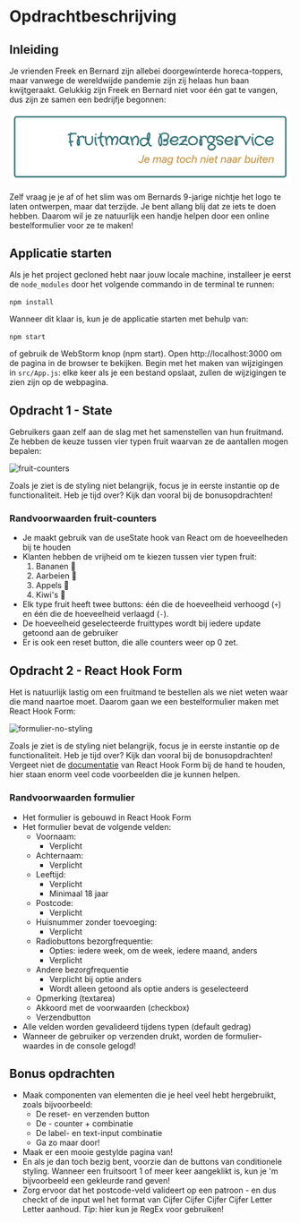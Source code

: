 # Opdrachtbeschrijving

## Inleiding
Je vrienden Freek en Bernard zijn allebei doorgewinterde horeca-toppers, maar vanwege de wereldwijde pandemie zijn zij helaas hun baan kwijtgeraakt. Gelukkig zijn Freek en Bernard niet voor één gat te vangen, dus zijn ze samen een bedrijfje begonnen: 

![company-logo](src/assets/logo.png)

Zelf vraag je je af of het slim was om Bernards 9-jarige nichtje het logo te laten ontwerpen, maar dat terzijde. Je bent allang blij dat ze iets te doen hebben. Daarom wil je ze natuurlijk een handje helpen door een online bestelformulier voor ze te maken!

## Applicatie starten
Als je het project gecloned hebt naar jouw locale machine, installeer je eerst de `node_modules` door het volgende commando in de terminal te runnen:

`npm install`

Wanneer dit klaar is, kun je de applicatie starten met behulp van:

`npm start`

of gebruik de WebStorm knop (npm start). Open http://localhost:3000 om de pagina in de browser te bekijken. Begin met het maken van wijzigingen in `src/App.js`: elke keer als je een bestand opslaat, zullen de wijzigingen te zien zijn op de webpagina.

## Opdracht 1 - State
Gebruikers gaan zelf aan de slag met het samenstellen van hun fruitmand. Ze hebben de keuze tussen vier typen fruit waarvan ze de aantallen mogen bepalen:

![fruit-counters](./src/assets/screenshot-fruit-counters.png)

Zoals je ziet is de styling niet belangrijk, focus je in eerste instantie op de functionaliteit. Heb je tijd over? Kijk dan vooral bij de bonusopdrachten!

### Randvoorwaarden fruit-counters
* Je maakt gebruik van de useState hook van React om de hoeveelheden bij te houden
* Klanten hebben de vrijheid om te kiezen tussen vier typen fruit:
    1. Bananen 🍌
    2. Aarbeien 🍓
    3. Appels 🍏
    4. Kiwi's 🥝
* Elk type fruit heeft twee buttons: één die de hoeveelheid verhoogd (`+`) en één die de hoeveelheid verlaagd (`-`).
* De hoeveelheid geselecteerde fruittypes wordt bij iedere update getoond aan de gebruiker
* Er is ook een reset button, die alle counters weer op 0 zet.

## Opdracht 2 - React Hook Form
Het is natuurlijk lastig om een fruitmand te bestellen als we niet weten waar die mand naartoe moet. Daarom gaan we een bestelformulier maken met React Hook Form:

![formulier-no-styling](./src/assets/screenshot-form.png)

Zoals je ziet is de styling niet belangrijk, focus je in eerste instantie op de functionaliteit. Heb je tijd over? Kijk dan vooral bij de bonusopdrachten! 
Vergeet niet de [documentatie](https://react-hook-form.com/) van React Hook Form bij de hand te houden, hier staan enorm veel code voorbeelden die je kunnen helpen.

### Randvoorwaarden formulier
* Het formulier is gebouwd in React Hook Form
* Het formulier bevat de volgende velden:
    * Voornaam:
        * Verplicht
    * Achternaam:
        * Verplicht
    * Leeftijd:
        * Verplicht
        * Minimaal 18 jaar
    * Postcode:
        * Verplicht
    * Huisnummer zonder toevoeging:
        * Verplicht
    * Radiobuttons bezorgfrequentie:
        * Opties: iedere week, om de week, iedere maand, anders
        * Verplicht
    * Andere bezorgfrequentie
        * Verplicht bij optie anders
        * Wordt alleen getoond als optie anders is geselecteerd
    * Opmerking (textarea)
    * Akkoord met de voorwaarden (checkbox)
    * Verzendbutton
* Alle velden worden gevalideerd tijdens typen (default gedrag)
* Wanneer de gebruiker op verzenden drukt, worden de formulier-waardes in de console gelogd!

## Bonus opdrachten
* Maak componenten van elementen die je heel veel hebt hergebruikt, zoals bijvoorbeeld:
  * De reset- en verzenden button
  * De - counter + combinatie
  * De label- en text-input combinatie
  * Ga zo maar door!
* Maak er een mooie gestylde pagina van!
* En als je dan toch bezig bent, voorzie dan de buttons van conditionele styling. Wanneer een fruitsoort 1 of meer keer aangeklikt is, kun je 'm bijvoorbeeld een gekleurde rand geven!
* Zorg ervoor dat het postcode-veld valideert op een patroon - en dus checkt of de input wel het format van Cijfer Cijfer Cijfer Cijfer Letter Letter aanhoud. _Tip_: hier kun je RegEx voor gebruiken!    
